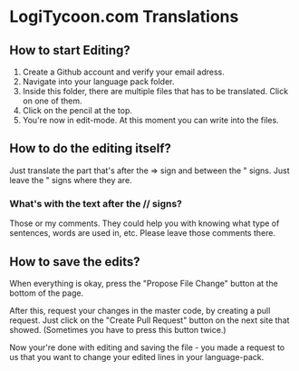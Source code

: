 # LogiTycoon.com Translations


## How to start Editing?
1. Create a Github account and verify your email adress.
2. Navigate into your language pack folder.
3. Inside this folder, there are multiple files that has to be translated. Click on one of them.
4. Click on the pencil at the top.
5. You're now in edit-mode. At this moment you can write into the files.

## How to do the editing itself?
Just translate the part that's after the => sign and between the " signs. Just leave the " signs where they are.

### What's with the text after the // signs?
Those or my comments. They could help you with knowing what type of sentences, words are used in, etc. Please leave those comments there.

## How to save the edits?

When everything is okay, press the "Propose File Change" button at the bottom of the page.

After this, request your changes in the master code, by creating a pull request. Just click on the "Create Pull Request" button on the next site that showed. (Sometimes you have to press this button twice.)

Now your're done with editing and saving the file - you made a request to us that you want to change your edited lines in your language-pack. 

